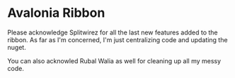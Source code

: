 # Avalonia Ribbon
Please acknowledge Splitwirez for all the last new features added to the ribbon. As far as I'm concerned, I'm just centralizing code and updating the nuget.

You can also acknowled Rubal Walia as well for cleaning up all my messy code.
